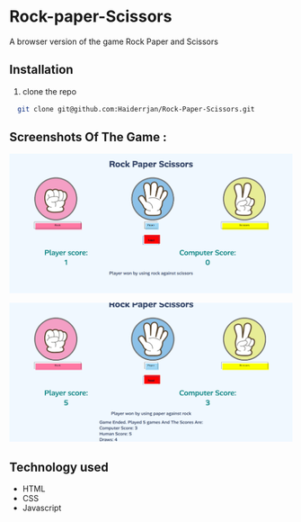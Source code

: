 
# Rock-paper-Scissors

A browser version of the game Rock Paper and Scissors

## Installation

1. clone the repo 

```bash
  git clone git@github.com:Haiderrjan/Rock-Paper-Scissors.git

```



## Screenshots Of The Game :

![image](https://github.com/Haiderrjan/Rock-Paper-Scissors/blob/8c1a03bb237a7f1b54f728bf8f5b4dff90cda70b/img/rock-paper-scissors-screenshot-one.png)

![image](https://github.com/Haiderrjan/Rock-Paper-Scissors/blob/8c1a03bb237a7f1b54f728bf8f5b4dff90cda70b/img/rock-paper-scissors-screenshot-two.png)




## Technology used 

- HTML
- CSS
- Javascript

